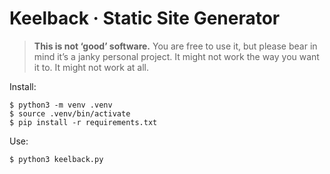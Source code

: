 # Keelback · Static Site Generator

> __This is not ‘good’ software.__
> You are free to use it, but please bear in mind it’s a janky personal project. It might not work the way you want it to. It might not work at all.

Install:
```
$ python3 -m venv .venv
$ source .venv/bin/activate
$ pip install -r requirements.txt

```

Use:
```
$ python3 keelback.py

```